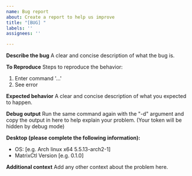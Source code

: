 ```yaml
---
name: Bug report
about: Create a report to help us improve
title: "[BUG] "
labels: ''
assignees: ''

---
```


**Describe the bug**
A clear and concise description of what the bug is.

**To Reproduce**
Steps to reproduce the behavior:
1. Enter command  '...'
2. See error

**Expected behavior**
A clear and concise description of what you expected to happen.

**Debug output**
Run the same command again with the "-d" argument and copy the output in here to help explain your problem. (Your token will be hidden by debug mode)

**Desktop (please complete the following information):**
 - OS: [e.g. Arch linux x64 5.5.13-arch2-1]
 - MatrixCtl Version [e.g. 0.1.0]

**Additional context**
Add any other context about the problem here.
